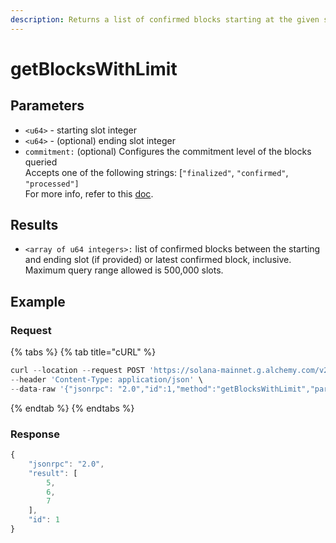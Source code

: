 ```yaml
---
description: Returns a list of confirmed blocks starting at the given slot
---
```


# getBlocksWithLimit

## **Parameters**

* `<u64>` - starting slot integer
* `<u64>` - (optional) ending slot integer
* `commitment:` (optional) Configures the commitment level of the blocks queried\
  Accepts one of the following strings: \[`"finalized"`, `"confirmed"`, `"processed"]` \
  For more info, refer to this [doc](https://docs.solana.com/developing/clients/jsonrpc-api#configuring-state-commitment).

## **Results**

* `<array of u64 integers>:` list of confirmed blocks between the starting and ending slot (if provided) or latest confirmed block, inclusive. Maximum query range allowed is 500,000 slots.

## Example

### Request

{% tabs %}
{% tab title="cURL" %}
```python
curl --location --request POST 'https://solana-mainnet.g.alchemy.com/v2/demo' \
--header 'Content-Type: application/json' \
--data-raw '{"jsonrpc": "2.0","id":1,"method":"getBlocksWithLimit","params":[5, 3]}'
```
{% endtab %}
{% endtabs %}

### Response

```javascript
{
    "jsonrpc": "2.0",
    "result": [
        5,
        6,
        7
    ],
    "id": 1
}
```

